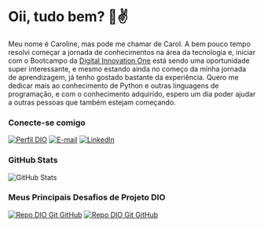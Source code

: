 # Oii, tudo bem? 👋✌
Meu nome é Caroline, mas pode me chamar de Carol. A bem pouco tempo resolvi começar a jornada de conhecimentos na área da tecnologia e, iniciar com o Bootcampo da [Digital Innovation One](HTTPS://dio.me) está sendo uma oportunidade super interessante, e mesmo estando ainda no começo da minha jornada de aprendizagem, já tenho gostado bastante da experiência. Quero me dedicar mais ao conhecimento de Python e outras linguagens de programação, e com o conhecimento adquirido, espero um dia poder ajudar a outras pessoas que também estejam começando.

### Conecte-se comigo
[![Perfil DIO](https://img.shields.io/badge/-Meu%20Perfil%20na%20DIO-30A3DC?style=for-the-badge)](https://web.dio.me/users/clmr93/)
[![E-mail](https://img.shields.io/badge/-Email-000?style=for-the-badge&logo=microsoft-outlook&logoColor=E94D5F)](mailto:clmr93L@gmail.com)
[![LinkedIn](https://img.shields.io/badge/-LinkedIn-000?style=for-the-badge&logo=linkedin&logoColor=30A3DC)](https://www.linkedin.com/in/caroline-luzia-m-r-alves-51752885/)




### GitHub Stats
![GitHub Stats](https://github-readme-stats.vercel.app/api?username=clmra93&theme=transparent&bg_color=000&border_color=30A3DC&show_icons=true&icon_color=30A3DC&title_color=E94D5F&text_color=FFF)

### Meus Principais Desafios de Projeto DIO
[![Repo DIO Git GitHub](https://github-readme-stats.vercel.app/api/pin/?username=clmra93&repo=dio-lab-open-source&bg_color=000&border_color=30A3DC&show_icons=true&icon_color=30A3DC&title_color=E94D5F&text_color=FFF)](https://github.com/clmra93/dio-lab-open-source)
[![Repo DIO Git GitHub](https://github-readme-stats.vercel.app/api/pin/?username=clmra93&repo=dio-ifood-dev-week&bg_color=000&border_color=30A3DC&show_icons=true&icon_color=30A3DC&title_color=E94D5F&text_color=FFF)](https://github.com/clmra93/dio-ifood-dev-week)


